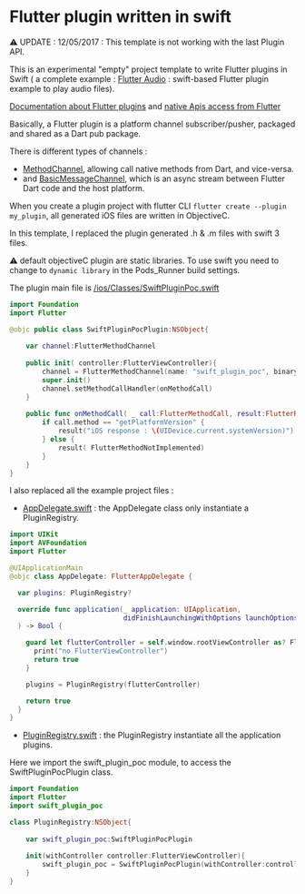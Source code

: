 # Flutter plugin written in swift

:warning: UPDATE : 12/05/2017 : This template is not working with the last Plugin API.

This is an experimental "empty" project template to write Flutter plugins in Swift ( a complete example : [Flutter Audio](https://github.com/rxlabz/flutter_audio) : swift-based Flutter plugin example to play audio files).

[Documentation about Flutter plugins](https://flutter.io/platform-plugins/) and [native Apis access from Flutter](https://flutter.io/platform-channels/)



Basically, a Flutter plugin is a platform channel subscriber/pusher, packaged and shared as a Dart pub package.

There is different types of channels :

- [MethodChannel](https://docs.flutter.io/flutter/services/MethodChannel-class.html), allowing call native methods from Dart, and vice-versa.
- and [BasicMessageChannel](https://docs.flutter.io/flutter/services/BasicMessageChannel-class.html), which is an async stream between Flutter Dart code and the host platform.

When you create a plugin project with flutter CLI `flutter create --plugin my_plugin`, all generated iOS files are written in ObjectiveC.

In this template, I replaced the plugin generated .h & .m files with swift 3 files.

:warning: default objectiveC plugin are static libraries. To use swift you need to change to `dynamic library` in the Pods_Runner build settings.

The plugin main file is [/ios/Classes/SwiftPluginPoc.swift](https://github.com/rxlabz/FlutterSwiftPlugin-template/blob/master/ios/Classes/SwiftPluginPoc.swift) 

```swift
import Foundation
import Flutter

@objc public class SwiftPluginPocPlugin:NSObject{
    
    var channel:FlutterMethodChannel
    
    public init( controller:FlutterViewController){
        channel = FlutterMethodChannel(name: "swift_plugin_poc", binaryMessenger: controller)
        super.init()
        channel.setMethodCallHandler(onMethodCall)
    }
    
    public func onMethodCall( _ call:FlutterMethodCall, result:FlutterResult ){
        if call.method == "getPlatformVersion" {
            result("iOS response : \(UIDevice.current.systemVersion)")
        } else {
            result( FlutterMethodNotImplemented)
        }
    }
}

```

I also replaced all the example project files : 

- [AppDelegate.swift](https://github.com/rxlabz/FlutterSwiftPlugin-template/blob/master/example/ios/Runner/AppDelegate.swift) :
 the AppDelegate class only instantiate a PluginRegistry.

```swift
import UIKit
import AVFoundation
import Flutter

@UIApplicationMain
@objc class AppDelegate: FlutterAppDelegate {

  var plugins: PluginRegistry?

  override func application(_ application: UIApplication,
                            didFinishLaunchingWithOptions launchOptions: [UIApplicationLaunchOptionsKey: Any]?
  ) -> Bool {

    guard let flutterController = self.window.rootViewController as? Flutter.FlutterViewController else {
      print("no FlutterViewController")
      return true
    }

    plugins = PluginRegistry(flutterController)

    return true
  }
}

```

- [PluginRegistry.swift](https://github.com/rxlabz/FlutterSwiftPlugin-template/blob/master/example/ios/Runner/PluginRegistry.swift) :
 the PluginRegistry instantiate all the application plugins.
 
 Here we import the swift_plugin_poc module, to access the SwiftPluginPocPlugin class.

```swift
import Foundation
import Flutter
import swift_plugin_poc

class PluginRegistry:NSObject{
    
    var swift_plugin_poc:SwiftPluginPocPlugin
    
    init(withController controller:FlutterViewController){
        swift_plugin_poc = SwiftPluginPocPlugin(withController:controller)
    }
}

```

